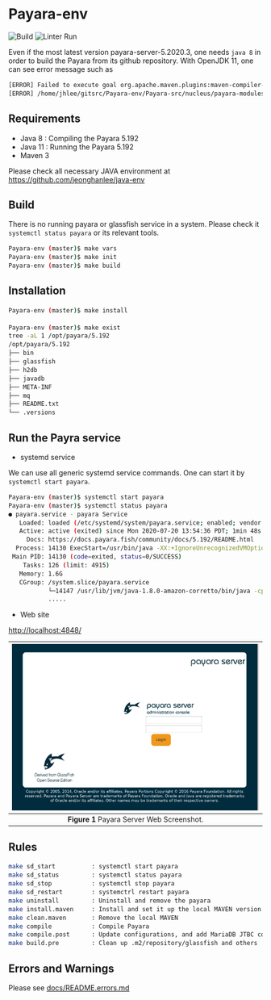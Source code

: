 # Payara-env

![Build](https://github.com/jeonghanlee/Payara-env/workflows/Build/badge.svg)
![Linter Run](https://github.com/jeonghanlee/Payara-env/workflows/Linter%20Run/badge.svg)

Even if the most latest version payara-server-5.2020.3, one needs `java 8` in order to build the Payara from its github repository.
With OpenJDK 11, one can see error message such as

```bash
[ERROR] Failed to execute goal org.apache.maven.plugins:maven-compiler-plugin:3.8.0:compile (default-compile) on project asadmin-audit: Compilation failure
[ERROR] /home/jhlee/gitsrc/Payara-env/Payara-src/nucleus/payara-modules/asadmin-audit/src/main/java/fish/payara/audit/admin/SetAdminAuditServiceNotifierConfiguration.java:[168,67] incompatible types: org.jvnet.hk2.config.ConfigBeanProxy cannot be converted to fish.payara.nucleus.notification.configuration.Notifier
```

## Requirements

* Java 8 : Compiling the Payara 5.192
* Java 11 : Running the Payara 5.192
* Maven 3

Please check all necessary JAVA environment at <https://github.com/jeonghanlee/java-env>

## Build

There is no running payara or glassfish service in a system. Please check it `systemctl status payara` or its relevant tools.

```bash
Payara-env (master)$ make vars
Payara-env (master)$ make init
Payara-env (master)$ make build
```

## Installation

```bash
Payara-env (master)$ make install

Payara-env (master)$ make exist
tree -aL 1 /opt/payara/5.192
/opt/payara/5.192
├── bin
├── glassfish
├── h2db
├── javadb
├── META-INF
├── mq
├── README.txt
└── .versions
```

## Run the Payra service

* systemd service

We can use all generic systemd service commands. One can start it by `systemctl start payara`.

```bash
Payara-env (master)$ systemctl start payara
Payara-env (master)$ systemctl status payara
● payara.service - payara Service
   Loaded: loaded (/etc/systemd/system/payara.service; enabled; vendor preset: enabled)
   Active: active (exited) since Mon 2020-07-20 13:54:36 PDT; 1min 48s ago
     Docs: https://docs.payara.fish/community/docs/5.192/README.html
  Process: 14130 ExecStart=/usr/bin/java -XX:+IgnoreUnrecognizedVMOptions -jar /opt/payara/glassfish/lib/client/appserver-cli.jar start-domain productio
 Main PID: 14130 (code=exited, status=0/SUCCESS)
    Tasks: 126 (limit: 4915)
   Memory: 1.6G
   CGroup: /system.slice/payara.service
           └─14147 /usr/lib/jvm/java-1.8.0-amazon-corretto/bin/java -cp /opt/payara/glassfish/modules/glassfish.jar -XX:+UnlockDiagnosticVMOptions -XX:M
           .....
```

* Web site

<http://localhost:4848/>

|![Payara Server](docs/payara_server.png)|
| :---: |
|**Figure 1** Payara Server Web Screenshot.|

## Rules

```bash
make sd_start          : systemctl start payara
make sd_status         : systemctl status payara
make sd_stop           : systemctl stop payara
make sd_restart        : systemctrl restart payara
make uninstall         : Uninstall and remove the payara
make install.maven     : Install and set it up the local MAVEN version in .maven path
make clean.maven       : Remove the local MAVEN
make compile           : Compile Payara
make compile.post      : Update configurations, and add MariaDB JTBC connector
make build.pre         : Clean up .m2/repository/glassfish and others
```

## Errors and Warnings

Please see [docs/README.errors.md](docs/README.errors.md)
